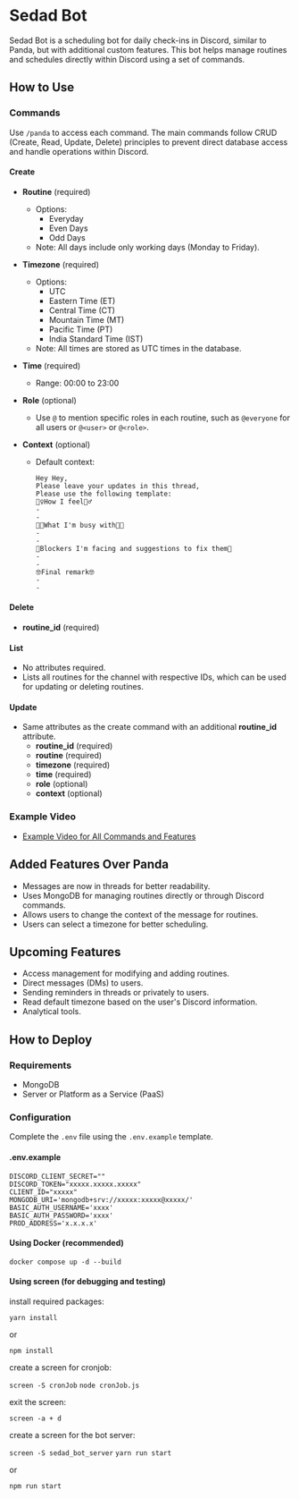 # Sedad Bot

Sedad Bot is a scheduling bot for daily check-ins in Discord, similar to Panda, but with additional custom features. This bot helps manage routines and schedules directly within Discord using a set of commands.

## How to Use

### Commands

Use `/panda` to access each command. The main commands follow CRUD (Create, Read, Update, Delete) principles to prevent direct database access and handle operations within Discord.

#### Create
- **Routine** (required)
  - Options:
    - Everyday
    - Even Days
    - Odd Days
  - Note: All days include only working days (Monday to Friday).

- **Timezone** (required)
  - Options:
    - UTC
    - Eastern Time (ET)
    - Central Time (CT)
    - Mountain Time (MT)
    - Pacific Time (PT)
    - India Standard Time (IST)
  - Note: All times are stored as UTC times in the database.

- **Time** (required)
  - Range: 00:00 to 23:00

- **Role** (optional)
  - Use `@` to mention specific roles in each routine, such as `@everyone` for all users or `@<user>` or `@<role>`.

- **Context** (optional)
  - Default context:
    ```
    Hey Hey, 
    Please leave your updates in this thread,
    Please use the following template:
    🙋‍♀️How I feel🙋‍♂️
    -
    -
    👩‍💻What I'm busy with🧑‍💻
    -
    -
    🧱Blockers I'm facing and suggestions to fix them🧱
    -
    -
    🤓Final remark🤓
    -
    -
    ```

#### Delete
- **routine_id** (required)

#### List
- No attributes required.
- Lists all routines for the channel with respective IDs, which can be used for updating or deleting routines.

#### Update
- Same attributes as the create command with an additional **routine_id** attribute.
  - **routine_id** (required)
  - **routine** (required)
  - **timezone** (required)
  - **time** (required)
  - **role** (optional)
  - **context** (optional)

### Example Video
- [Example Video for All Commands and Features](https://github.com/rasoulbsd/sedad_bot/assets/35425167/f52d77fc-fb24-4997-bafa-aec9f2f826a8)

## Added Features Over Panda
- Messages are now in threads for better readability.
- Uses MongoDB for managing routines directly or through Discord commands.
- Allows users to change the context of the message for routines.
- Users can select a timezone for better scheduling.

## Upcoming Features
- Access management for modifying and adding routines.
- Direct messages (DMs) to users.
- Sending reminders in threads or privately to users.
- Read default timezone based on the user's Discord information.
- Analytical tools.

## How to Deploy

### Requirements
- MongoDB
- Server or Platform as a Service (PaaS)

### Configuration
Complete the `.env` file using the `.env.example` template.

#### .env.example
```env
DISCORD_CLIENT_SECRET=""
DISCORD_TOKEN="xxxxx.xxxxx.xxxxx"
CLIENT_ID="xxxxx"
MONGODB_URI='mongodb+srv://xxxxx:xxxxx@xxxxx/'
BASIC_AUTH_USERNAME='xxxx'
BASIC_AUTH_PASSWORD='xxxx'
PROD_ADDRESS='x.x.x.x'
```

#### Using Docker (recommended)
`docker compose up -d --build`
#### Using screen (for debugging and testing)
install required packages:

`yarn install`

or

`npm install`

create a screen for cronjob:

`screen -S cronJob`
`node cronJob.js`

exit the screen:

`screen -a + d`

create a screen for the bot server:

`screen -S sedad_bot_server`
`yarn run start`

or

`npm run start`

